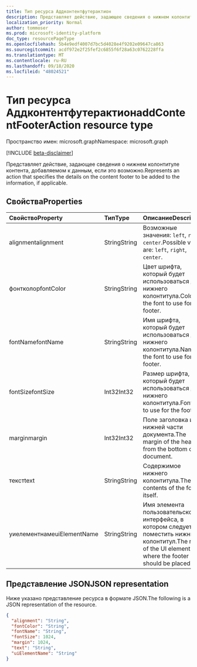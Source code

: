 ```yaml
---
title: Тип ресурса Аддконтентфутерактион
description: Представляет действие, задающее сведения о нижнем колонтитуле контента, добавляемом к данным, если это возможно.
localization_priority: Normal
author: tommoser
ms.prod: microsoft-identity-platform
doc_type: resourcePageType
ms.openlocfilehash: 5b4e9edf4007d7bc5d4028e4f9202e09647ca863
ms.sourcegitcommit: acdf972e2f25fef2c6855f6f28a63c0762228ffa
ms.translationtype: MT
ms.contentlocale: ru-RU
ms.lasthandoff: 09/18/2020
ms.locfileid: "48024521"
---
```

# <a name="addcontentfooteraction-resource-type"></a><span data-ttu-id="0e2ba-103">Тип ресурса Аддконтентфутерактион</span><span class="sxs-lookup"><span data-stu-id="0e2ba-103">addContentFooterAction resource type</span></span>

<span data-ttu-id="0e2ba-104">Пространство имен: microsoft.graph</span><span class="sxs-lookup"><span data-stu-id="0e2ba-104">Namespace: microsoft.graph</span></span>

[!INCLUDE [beta-disclaimer](../../includes/beta-disclaimer.md)]

<span data-ttu-id="0e2ba-105">Представляет действие, задающее сведения о нижнем колонтитуле контента, добавляемом к данным, если это возможно.</span><span class="sxs-lookup"><span data-stu-id="0e2ba-105">Represents an action that specifies the details on the content footer to be added to the information, if applicable.</span></span>

## <a name="properties"></a><span data-ttu-id="0e2ba-106">Свойства</span><span class="sxs-lookup"><span data-stu-id="0e2ba-106">Properties</span></span>

| <span data-ttu-id="0e2ba-107">Свойство</span><span class="sxs-lookup"><span data-stu-id="0e2ba-107">Property</span></span>      | <span data-ttu-id="0e2ba-108">Тип</span><span class="sxs-lookup"><span data-stu-id="0e2ba-108">Type</span></span>   | <span data-ttu-id="0e2ba-109">Описание</span><span class="sxs-lookup"><span data-stu-id="0e2ba-109">Description</span></span>                                                   |
| :------------ | :----- | :------------------------------------------------------------ |
| <span data-ttu-id="0e2ba-110">alignment</span><span class="sxs-lookup"><span data-stu-id="0e2ba-110">alignment</span></span>     | <span data-ttu-id="0e2ba-111">String</span><span class="sxs-lookup"><span data-stu-id="0e2ba-111">String</span></span> | <span data-ttu-id="0e2ba-112">Возможные значения: `left`, `right`, `center`.</span><span class="sxs-lookup"><span data-stu-id="0e2ba-112">Possible values are: `left`, `right`, `center`.</span></span>               |
| <span data-ttu-id="0e2ba-113">фонтколор</span><span class="sxs-lookup"><span data-stu-id="0e2ba-113">fontColor</span></span>     | <span data-ttu-id="0e2ba-114">String</span><span class="sxs-lookup"><span data-stu-id="0e2ba-114">String</span></span> | <span data-ttu-id="0e2ba-115">Цвет шрифта, который будет использоваться для нижнего колонтитула.</span><span class="sxs-lookup"><span data-stu-id="0e2ba-115">Color of the font to use for the footer.</span></span>                      |
| <span data-ttu-id="0e2ba-116">fontName</span><span class="sxs-lookup"><span data-stu-id="0e2ba-116">fontName</span></span>      | <span data-ttu-id="0e2ba-117">String</span><span class="sxs-lookup"><span data-stu-id="0e2ba-117">String</span></span> | <span data-ttu-id="0e2ba-118">Имя шрифта, который будет использоваться для нижнего колонтитула.</span><span class="sxs-lookup"><span data-stu-id="0e2ba-118">Name of the font to use for the footer.</span></span>                       |
| <span data-ttu-id="0e2ba-119">fontSize</span><span class="sxs-lookup"><span data-stu-id="0e2ba-119">fontSize</span></span>      | <span data-ttu-id="0e2ba-120">Int32</span><span class="sxs-lookup"><span data-stu-id="0e2ba-120">Int32</span></span>  | <span data-ttu-id="0e2ba-121">Размер шрифта, который будет использоваться для нижнего колонтитула.</span><span class="sxs-lookup"><span data-stu-id="0e2ba-121">Font size to use for the footer.</span></span>                              |
| <span data-ttu-id="0e2ba-122">margin</span><span class="sxs-lookup"><span data-stu-id="0e2ba-122">margin</span></span>        | <span data-ttu-id="0e2ba-123">Int32</span><span class="sxs-lookup"><span data-stu-id="0e2ba-123">Int32</span></span>  | <span data-ttu-id="0e2ba-124">Поле заголовка из нижней части документа.</span><span class="sxs-lookup"><span data-stu-id="0e2ba-124">The margin of the header from the bottom of the document.</span></span>     |
| <span data-ttu-id="0e2ba-125">текст</span><span class="sxs-lookup"><span data-stu-id="0e2ba-125">text</span></span>          | <span data-ttu-id="0e2ba-126">String</span><span class="sxs-lookup"><span data-stu-id="0e2ba-126">String</span></span> | <span data-ttu-id="0e2ba-127">Содержимое нижнего колонтитула.</span><span class="sxs-lookup"><span data-stu-id="0e2ba-127">The contents of the footer itself.</span></span>                            |
| <span data-ttu-id="0e2ba-128">уиелементнаме</span><span class="sxs-lookup"><span data-stu-id="0e2ba-128">uiElementName</span></span> | <span data-ttu-id="0e2ba-129">String</span><span class="sxs-lookup"><span data-stu-id="0e2ba-129">String</span></span> | <span data-ttu-id="0e2ba-130">Имя элемента пользовательского интерфейса, в котором следует поместить нижний колонтитул.</span><span class="sxs-lookup"><span data-stu-id="0e2ba-130">The name of the UI element where the footer should be placed.</span></span> |

## <a name="json-representation"></a><span data-ttu-id="0e2ba-131">Представление JSON</span><span class="sxs-lookup"><span data-stu-id="0e2ba-131">JSON representation</span></span>

<span data-ttu-id="0e2ba-132">Ниже указано представление ресурса в формате JSON.</span><span class="sxs-lookup"><span data-stu-id="0e2ba-132">The following is a JSON representation of the resource.</span></span>

<!-- {
  "blockType": "resource",
  "optionalProperties": [

  ],
  "@odata.type": "microsoft.graph.addContentFooterAction",
  "baseType": "microsoft.graph.informationProtectionAction"
}-->

```json
{
  "alignment": "String",
  "fontColor": "String",
  "fontName": "String",
  "fontSize": 1024,
  "margin": 1024,
  "text": "String",
  "uiElementName": "String"
}
```

<!-- uuid: 16cd6b66-4b1a-43a1-adaf-3a886856ed98
2019-02-04 14:57:30 UTC -->
<!-- {
  "type": "#page.annotation",
  "description": "addContentFooterAction resource",
  "keywords": "",
  "section": "documentation",
  "tocPath": ""
}-->

